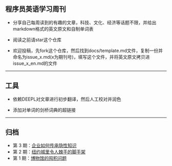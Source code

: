 ## 程序员英语学习周刊

- 分享自己每周读到的有趣的文章，科技、文化、经济等话题不限，并给出markdown格式的英文原文和自制单词表

- 阅读之前请star这个仓库

- 欢迎投稿，先fork这个仓库，然后找到docs/template.md文件，复制一份并命名为issue_x.md(x为期刊号)，填写这个文件，并将英文原文拷贝进issue_x_en.md的文件

------



## 工具

- 依赖DEEPL对文章进行初步翻译，然后人工校对并润色

- 添加对单词的剑桥词典的超链接

------



## 归档
- 第 3 期：<a href="docs/issue_3.md">企业如何传承隐性知识</a>
- 第 2 期：<a href="docs/issue_2.md">纽约城里令人棘手的脚手架</a>
- 第 1 期：<a href="docs/issue_1.md">博物馆的囤积问题</a>



